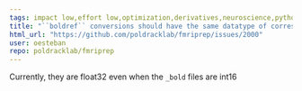 ```yaml
---
tags: impact low,effort low,optimization,derivatives,neuroscience,python
title: "``boldref`` conversions should have the same datatype of corresponding ``bold``"
html_url: "https://github.com/poldracklab/fmriprep/issues/2000"
user: oesteban
repo: poldracklab/fmriprep
---
```


Currently, they are float32 even when the `_bold` files are int16
